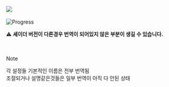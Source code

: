 [![](https://img.shields.io/badge/다운로드-white?style=social-square&logo=files)](https://minhaskamal.github.io/DownGit/#/home?url=https://github.com/DominoKorean/Shader-settings-Korean-translation/blob/main/%EC%85%B0%EC%9D%B4%EB%8D%94%20%EB%B2%88%EC%97%AD/Optifine/SEUS/SEUS%20PTGI/SEUS%20PTGI%20HRR%203/ko_KR.lang)  
--
![Progress](https://img.shields.io/badge/작업률-73%25-yellowgreen?style=flat-square)

⚠️ **셰이더 버전이 다른경우 번역이 되어있지 않은 부분이 생길 수 있습니다.**
<br/>
<br/>
<br/>
> [!NOTE]
> 각 설정들 기본적인 이름은 전부 번역됨  
> 조절되거나 설명같은것들은 일부 번역이 아직 다 안된 상태  